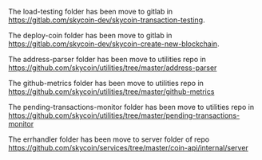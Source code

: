 The load-testing folder has been move to gitlab in https://gitlab.com/skycoin-dev/skycoin-transaction-testing.

The deploy-coin folder has been move to gitlab in https://gitlab.com/skycoin-dev/skycoin-create-new-blockchain.

The address-parser folder has been move to utilities repo in https://github.com/skycoin/utilities/tree/master/address-parser

The github-metrics folder has been move to utilities repo in https://github.com/skycoin/utilities/tree/master/github-metrics

The pending-transactions-monitor folder has been move to utilities repo in https://github.com/skycoin/utilities/tree/master/pending-transactions-monitor

The errhandler folder has been move to server folder of repo https://github.com/skycoin/services/tree/master/coin-api/internal/server
